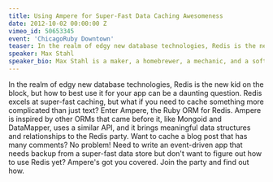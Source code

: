 ```yaml
---
title: Using Ampere for Super-Fast Data Caching Awesomeness
date: 2012-10-02 00:00:00 Z
vimeo_id: 50653345
event: 'ChicagoRuby Downtown'
teaser: In the realm of edgy new database technologies, Redis is the new kid on the block, but how to best use it for your app can be a daunting question. Redis excels at super-fast caching, but what if you need to cache something more complicated than just text?
speaker: Max Stahl
speaker_bio: Max Stahl is a maker, a homebrewer, a mechanic, and a software engineer at Trunk Club. He sometimes writes cool web apps for fun, and contributes to open source projects. He can often be found pair-programming with his cats or rebuilding old motorcycles in his garage.
---
```


In the realm of edgy new database technologies, Redis is the new kid on the block, but how to best use it for your app can be a daunting question. Redis excels at super-fast caching, but what if you need to cache something more complicated than just text? Enter Ampere, the Ruby ORM for Redis. Ampere is inspired by other ORMs that came before it, like Mongoid and DataMapper, uses a similar API, and it brings meaningful data structures and relationships to the Redis party. Want to cache a blog post that has many comments? No problem! Need to write an event-driven app that needs backup from a super-fast data store but don't want to figure out how to use Redis yet? Ampere's got you covered. Join the party and find out how.
